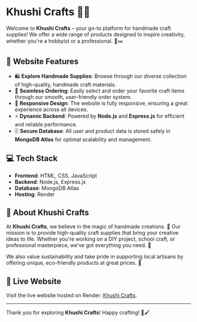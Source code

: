 # Khushi Crafts 🎨✨

Welcome to **Khushi Crafts** – your go-to platform for handmade craft supplies! We offer a wide range of products designed to inspire creativity, whether you're a hobbyist or a professional. 🧶✂️

## 🌟 Website Features

- 🛍️ **Explore Handmade Supplies**: Browse through our diverse collection of high-quality, handmade craft materials.
- 🛒 **Seamless Ordering**: Easily select and order your favorite craft items through our smooth, user-friendly order system.
- 📱 **Responsive Design**: The website is fully responsive, ensuring a great experience across all devices.
- ⚡ **Dynamic Backend**: Powered by **Node.js** and **Express.js** for efficient and reliable performance.
- 🗄️ **Secure Database**: All user and product data is stored safely in **MongoDB Atlas** for optimal scalability and management.

## 💻 Tech Stack

- **Frontend**: HTML, CSS, JavaScript
- **Backend**: Node.js, Express.js
- **Database**: MongoDB Atlas
- **Hosting**: Render

## 🎨 About Khushi Crafts

At **Khushi Crafts**, we believe in the magic of handmade creations. 🌸 Our mission is to provide high-quality craft supplies that bring your creative ideas to life. Whether you're working on a DIY project, school craft, or professional masterpiece, we’ve got everything you need. 🌟

We also value sustainability and take pride in supporting local artisans by offering unique, eco-friendly products at great prices. 🌿

## 🚀 Live Website

Visit the live website hosted on Render: [Khushi Crafts](https://khushi-crafts-6eih.onrender.com/). 

---

Thank you for exploring **Khushi Crafts**! Happy crafting! 🎉🖌️
